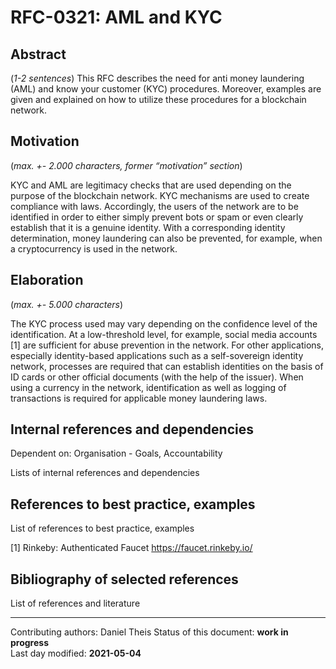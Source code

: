 # RFC-0321: AML and KYC

## Abstract

(*1-2 sentences*)
This RFC describes the need for anti money laundering (AML) and know your customer (KYC) procedures. Moreover, examples are given and explained on how to utilize these procedures for a blockchain network.
    
## Motivation

(*max. +- 2.000 characters, former “motivation” section*) 

KYC and AML are legitimacy checks that are used depending on the purpose of the blockchain network. KYC mechanisms are used to create compliance with laws.  Accordingly, the users of the network are to be identified in order to either simply prevent bots or spam or even clearly establish that it is a genuine identity. With a corresponding identity determination, money laundering can also be prevented, for example, when a cryptocurrency is used in the network.

    
## Elaboration

(*max. +- 5.000 characters*)

The KYC process used may vary depending on the confidence level of the identification. At a low-threshold level, for example, social media accounts [1] are sufficient for abuse prevention in the network. For other applications, especially identity-based applications such as a self-sovereign identity network, processes are required that can establish identities on the basis of ID cards or other official documents (with the help of the issuer). When using a currency in the network, identification as well as logging of transactions is required for applicable money laundering laws.

    
## Internal references and dependencies

Dependent on: Organisation - Goals, Accountability

Lists of internal references and dependencies 
    
## References to best practice, examples  

List of references to best practice, examples 

[1] Rinkeby: Authenticated Faucet
https://faucet.rinkeby.io/
	
## Bibliography of selected references

List of references and literature


________

Contributing authors: Daniel Theis
Status of this document: **work in progress**  
Last day modified: **2021-05-04**
